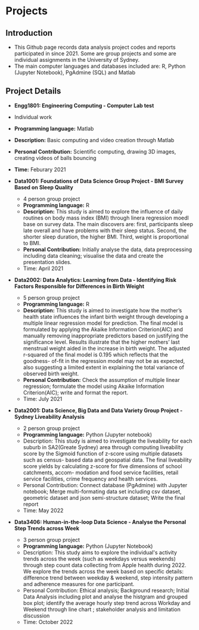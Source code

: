 # Projects
## Introduction
* This Github page records data analysis project codes and reports participated in since 2021. Some are group projects and some are individual assignments in the University of Sydney.
* The main computer languages and databases included are: R, Python (Jupyter Notebook), PgAdmine (SQL) and Matlab

## Project Details

*  **Engg1801: Engineering Computing - Computer Lab test**
  * Individual work
  * **Programming language:** Matlab 
  * **Description:** Basic computing and video creation through Matlab
  * **Personal Contribution:** Scientific computing, drawing 3D images, creating videos of balls bouncing
  * **Time:** Feburary 2021
 
* **Data1001: Foundations of Data Science Group Project -  BMI Survey Based on Sleep Quality**
  * 4 person group project
  * **Programming language:** R
  * **Description:** This study is aimed to explore the influence of daily routines on body mass index (BMI) through linera regression moedl base on survey data. The main discovers are: first, participants sleep late overall and have problems with their sleep status. Second, the shorter sleep duration, the higher BMI. Third, weight is proportional to BMI. 
  * **Personal Contribution:** Initially analyse the data, data preprocessing including data cleaning; visualise the data and create the presentation slides.
  * Time:  April 2021


* **Data2002: Data Analytics: Learning from Data - Identifying Risk Factors Responsible for Differences in Birth Weight**
  * 5 person group project
  * **Programming language:** R
  * **Description:** This study is aimed to investigate how the mother’s health state influences the infant birth weight through developing a multiple linear regression model for prediction. The final model is formulated by applying the Akaike Information Criterion(AIC) and manually removing inappropriate predictors based on justifying the significance level. Results illustrate that the higher mothers’ last menstrual weight aided in the increase in birth weight. The adjusted r-squared of the final model is 0.195 which reflects that the goodness- of-fit in the regression model may not be as expected, also suggesting a limited extent in explaining the total variance of observed birth weight.
  * **Personal Contribution:** Check the assumption of multiple linear regression; formulate the model using Akaike Information Criterion(AIC); write and format the report.
  * Time: July 2021


* **Data2001: Data Science, Big Data and Data Variety Group Project - Sydney Liveability Analysis**
  * 2 person group project
  * **Programming language:** Python (Jupyter notebook)
  * Description: This study is aimed to investigate the liveability for each suburb in SA2(Greate Sydney) area through computing liveability score by the Sigmoid function of z-score using multiple datasets such as census- based data and geospatial data. The final liveability score yields by calculating z-score for five dimensions of school catchments, accom- modation and food service facilities, retail service facilities, crime frequency and health services.
  * Personal Contribution: Connect database (PgAdmine) with Jupyter notebook; Merge multi-formating data set including csv dataset, geometric dataset and json semi-structure dataset; Write the final report 
  * Time: May 2022

* **Data3406: Human-in-the-loop Data Science -  Analyse the Personal Step Trends across Week**
  * 3 person group project
  * **Programming language:** Python (Jupyter Notebook)
  * Description: This study aims to explore the individual's activity trends across the week (such as weekdays versus weekends) through step count data collecting from Apple health during 2022. We explore the trends across the week based on specific details: difference trend between weekday & weekend, step intensity pattern and adherence measures for one participant.
  * Personal Contribution: Ethical analysis; Background research; Initial Data Analysis including plot and analyse the histgram and grouped box plot; identify the average hourly step trend across Workday and Weekend through line chart ; stakeholder analysis and limitation discussion 
  * Time: October 2022

